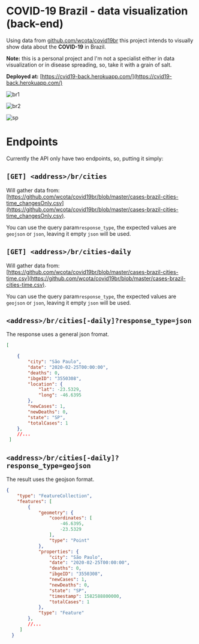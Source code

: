 # COVID-19 Brazil - data visualization (back-end)

Using data from [github.com/wcota/covid19br](https://github.com/wcota/covid19br) this project intends to visually show data about the **COVID-19**  in Brazil.

**Note:** this is a personal project  and I'm not a specialist either in data visualization or in disease spreading, so, take it with a grain of salt.

**Deployed at:** [https://cvid19-back.herokuapp.com/](https://cvid19-back.herokuapp.com/)

![br1](README.assets/br1-1587419459773.gif)



![br2](README.assets/br2.gif)



![sp](README.assets/sp.gif)



# Endpoints

Currently the API only have two endpoints, so, putting it simply:


## `[GET] <address>/br/cities`

Will gather data from: [https://github.com/wcota/covid19br/blob/master/cases-brazil-cities-time_changesOnly.csv](https://github.com/wcota/covid19br/blob/master/cases-brazil-cities-time_changesOnly.csv).

You can use the query param`response_type`, the expected values are `geojson` or `json`, leaving it empty `json` will be used.



## `[GET] <address>/br/cities-daily`

Will gather data from: [https://github.com/wcota/covid19br/blob/master/cases-brazil-cities-time.csv](https://github.com/wcota/covid19br/blob/master/cases-brazil-cities-time.csv).

You can use the query param`response_type`, the expected values are `geojson` or `json`, leaving it empty `json` will be used.



## `<address>/br/cities[-daily]?response_type=json`

The response uses a general json fromat.

```json
[

    {
        "city": "São Paulo",
        "date": "2020-02-25T00:00:00",
        "deaths": 0,
        "ibgeID": "3550308",
        "location": {
            "lat": -23.5329,
            "long": -46.6395
        },
        "newCases": 1,
        "newDeaths": 0,
        "state": "SP",
        "totalCases": 1
    },
    //...
 ]
```



## `<address>/br/cities[-daily]?response_type=geojson`

The result uses the geojson format.

```json
{
    "type": "FeatureCollection",
    "features": [
        {
            "geometry": {
                "coordinates": [
                    -46.6395,
                    -23.5329
                ],
                "type": "Point"
            },
            "properties": {
                "city": "São Paulo",
                "date": "2020-02-25T00:00:00",
                "deaths": 0,
                "ibgeID": "3550308",
                "newCases": 1,
                "newDeaths": 0,
                "state": "SP",
                "timestamp": 1582588800000,
                "totalCases": 1
            },
            "type": "Feature"
        },
        //...
     ]
  }
```
